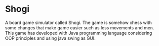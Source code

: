# Shogi
A board game simulator called Shogi.
The game is somehow chess with some changes that make game easier such as less movements and men.
This game has developed with Java programming language considering OOP principles and using java swing as GUI.
